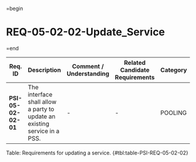 =begin

# REQ-05-02-02-Update_Service

=end

| Req. ID                        | Description                         | Comment / Understanding                  | Related Candidate Requirements | Category                       |
| ------------------------------ | ----------------------------------- | ---------------------------------------- | ------------------------------ | ------------------------------ |
| __PSI-05-02-02-01__ | The interface shall allow a party to update an existing service in a PSS. | -                       | -                              | POOLING  |

Table: Requirements for updating a service. {#tbl:table-PSI-REQ-05-02-02}
